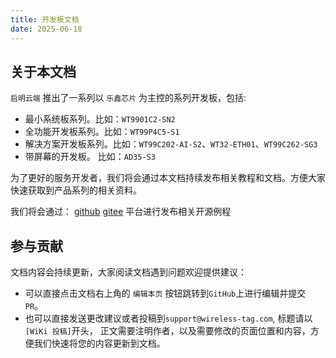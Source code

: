 ```yaml
---
title: 开发板文档
date: 2025-06-18
---
```



## 关于本文档

`启明云端` 推出了一系列以 `乐鑫芯片` 为主控的系列开发板，包括:
* 最小系统板系列。比如：`WT9901C2-SN2`
* 全功能开发板系列。比如：`WT99P4C5-S1`
* 解决方案开发板系列。比如：`WT99C202-AI-S2`、`WT32-ETH01`、`WT99C262-SG3`
* 带屏幕的开发板。 比如：`AD35-S3`

为了更好的服务开发者，我们将会通过本文档持续发布相关教程和文档。方便大家快速获取到产品系列的相关资料。

我们将会通过：
[github](https://github.com/wireless-tag-com) 
[gitee](https://gitee.com/wireless-tag-open) 
平台进行发布相关开源例程


## 参与贡献

文档内容会持续更新，大家阅读文档遇到问题欢迎提供建议：

* 可以直接点击文档右上角的 `编辑本页` 按钮跳转到`GitHub`上进行编辑并提交 `PR`。
* 也可以直接发送更改建议或者投稿到`support@wireless-tag.com`, 标题请以`[WiKi 投稿]`开头， 正文需要注明作者，以及需要修改的页面位置和内容，方便我们快速将您的内容更新到文档。


